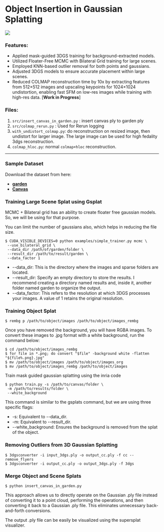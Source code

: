 # Object Insertion in Gaussian Splatting

<img src="media/garden_canvas_dslr_360_clip1.gif">

### Features:

- Applied mask-guided 3DGS training for background-extracted models.
- Utilized Floater-Free MCMC with Bilateral Grid training for large scenes.
- Employed KNN-based outlier removal for both points and gaussians.
- Adjusted 3DGS models to ensure accurate placement within large scenes.
- Reduced COLMAP reconstruction time by 10x by extracting features from 512×512 images and upscaling keypoints for 1024×1024 undistortion, enabling fast SFM on low-res images while training with high-res data. [**Work in Progress**]




### Files:

1. `src/insert_canvas_in_garden.py` : insert canvas ply to garden ply
2. `src/colmap_rerun.py` : Used for Rerun logging 
3. `with_undistort_colmap.py`: do reconstruction on resized image, then undistort for larger image. The large image can be used for high fedality 3dgs reconstruction.
4. `colmap_hloc.py`: normal `colmap+hloc` reconstruction. 

---


### Sample Dataset
Download the dataset from here:
- [**garden**](http://storage.googleapis.com/gresearch/refraw360/360_v2.zip)
- [**Canvas**](https://www.dropbox.com/scl/fi/2k5xfxpani744dzbxco5h/obj_insert_canvas_data_blog.zip?rlkey=pxwui6w4h7s8ql3eqpxzq51ls&st=8fl2f5f1&dl=1)




### Training Large Scene Splat using Gsplat

MCMC + Bilateral grid has an ability to create floater free gaussian models.
So, we will be using for that purpose.

You can limit the number of gaussians also, which helps in reducing the file size.

```
$ CUDA_VISIBLE_DEVICES=0 python examples/simple_trainer.py mcmc \
 --use_bilateral_grid \
 --data_dir /path/of/garden/folder \
 --result_dir /path/to/result/garden \
 --data_factor 1
```


- --data_dir: This is the directory where the images and sparse folders are located.
- --result_dir: Specify an empty directory to store the results. I recommend creating a directory named results and, inside it, another folder named garden to organize the output.
- --data_factor: This refers to the resolution at which 3DGS processes your images. A value of 1 retains the original resolution.



### Training Object Splat

```
$ rembg p /path/to/object/images /path/to/object/images_rembg
```


Once you have removed the background, you will have RGBA images. To convert these images to .jpg format with a white background, run the command below:


```
$ cd /path/to/object/images_rembg
$ for file in *.png; do convert "$file" -background white -flatten "${file%.png}.jpg"
$ mv /path/to/object/images /path/to/object/images_org
$ mv /path/to/object/images_rembg /path/to/object/images
```


Train mask guided gaussian splatting using the inria code

```
$ python train.py -s /path/to/canvas/folder \
 -m /path/to/results/folder \
 --white_background
```


This command is similar to the gsplats command, but we are using three specific flags:

- -s: Equivalent to --data_dir.
- -m: Equivalent to --result_dir.
- --white_background: Ensures the background is removed from the splat of the object.

### Removing Outliers from 3D Gaussian Splatting

```
$ 3dgsconverter -i input_3dgs.ply -o output_cc.ply -f cc --remove_flyers
$ 3dgsconverter -i output_cc.ply -o output_3dgs.ply -f 3dgs
```


### Merge Object and Scene Splats


```
$ python insert_canvas_in_garden.py
```

This approach allows us to directly operate on the Gaussian .ply file instead of converting it to a point cloud, performing the operations, and then converting it back to a Gaussian .ply file. This eliminates unnecessary back-and-forth conversions.

The output .ply file can be easily be visualized using the supersplat visualizer.

